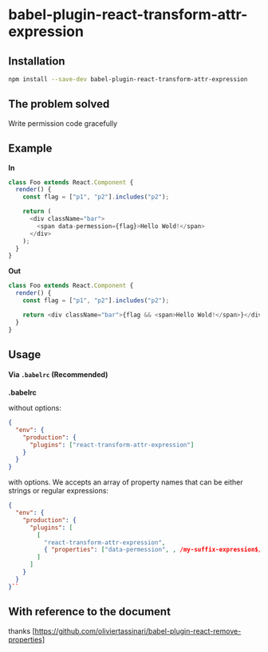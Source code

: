 # babel-plugin-react-transform-attr-expression

## Installation

```sh
npm install --save-dev babel-plugin-react-transform-attr-expression
```

## The problem solved

Write permission code gracefully

## Example

**In**

```js
class Foo extends React.Component {
  render() {
    const flag = ["p1", "p2"].includes("p2");

    return (
      <div className="bar">
        <span data-permession={flag}>Hello Wold!</span>
      </div>
    );
  }
}
```

**Out**

```js
class Foo extends React.Component {
  render() {
    const flag = ["p1", "p2"].includes("p2");

    return <div className="bar">{flag && <span>Hello Wold!</span>}</div>;
  }
}
```

## Usage

#### Via `.babelrc` (Recommended)

**.babelrc**

without options:

```json
{
  "env": {
    "production": {
      "plugins": ["react-transform-attr-expression"]
    }
  }
}
```

with options. We accepts an array of property names that can be either strings or regular expressions:

```json
{
  "env": {
    "production": {
      "plugins": [
        [
          "react-transform-attr-expression",
          { "properties": ["data-permession", , /my-suffix-expression$/] }
        ]
      ]
    }
  }
}``
```

## With reference to the document

thanks
[https://github.com/oliviertassinari/babel-plugin-react-remove-properties]
